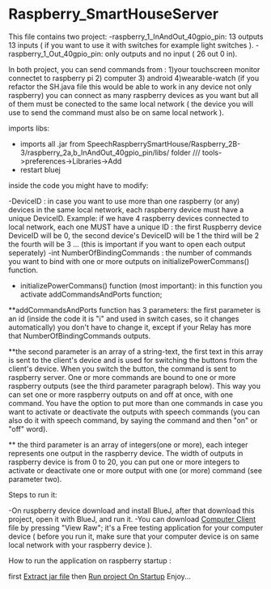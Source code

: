# Raspberry_SmartHouseServer


This file contains two project:
-raspberry_1_InAndOut_40gpio_pin: 13 outputs 13 inputs ( if you want to use it with switches for example light switches ). -raspberry_1_Out_40gpio_pin: only outputs and no input ( 26 out 0 in).

In both project, you can send commands from : 
1)your touchscreen monitor connectet to raspberry pi
2) computer
3) android
4)wearable-watch
(if you refactor the SH.java file this would be able to work in any device not only raspberry) you can connect as many raspberry devices as you want but all of them must be conected to the same local network ( the device you will use to send the command must also be on same local network ).


imports libs:

- imports all .jar from SpeechRaspberrySmartHouse/Raspberry_2B-3/raspberry_2a,b_InAndOut_40gpio_pin/libs/
 folder /// tools->preferences->Libraries->Add
- restart bluej

inside the code you might have to modify:


-DeviceID : in case you want to use more than one raspberry (or any) devices in the same local network, each raspberry device must have a unique DeviceID. 
Example: if we have 4 raspberry devices connected to local network, each one MUST have a unique ID :
         the first Ruspberry device DeviceID will be 0, the second device's DeviceID will be 1
         the third will be 2 the fourth will be 3 ...    (this is important if you want to open each output seperately)
-int NumberOfBindingCommands : the number of commands you want to bind with one or more outputs on initializePowerCommans() function.
- initializePowerCommans() function (most important): in this function you activate addCommandsAndPorts function;

**addCommandsAndPorts function has 3 parameters: 
the first parameter is an id (inside the code it is "i" and used in switch cases, so it changes automatically) you don't have to change it, except if your Relay has more that NumberOfBindingCommands outputs.

**the second parameter is an array of a string-text, the first text in this array is sent to the client's device and is used for switching the buttons from the client's device. When you switch the button, the command is sent to raspberry server. One or more commands are bound to one or more raspberry outputs (see the third parameter paragraph below). This way you can set one or more raspberry outputs on and off at once, with one command. You have the option to put more than one commands in case you want to activate or deactivate the outputs with speech commands (you can also do it with speech command, by saying the command and then "on" or "off" word).

** the third parameter is an array of integers(one  or more), each integer represents one output in the raspberry device. The width of outputs in raspberry device is from 0 to 20, you can put one or more integers to activate or deactivate one or more output with one (or more) command (see parameter two).

Steps to run it:

-On ruspberry device download and install BlueJ, after that download this project, open it with BlueJ, and run it.
-You can download [Computer Client](https://github.com/tsoglani/Java_SmartHouseClient/blob/master/SmartHouseClient/dist/SmartHouseClient.jar) file by pressing "View Raw"; it's a Free testing application for your computer device ( before you run it, make sure that your computer device is on same local network with your raspberry device ).


How to run the application on raspberry startup :

first [Extract jar file](https://github.com/tsoglani/SpeechRaspberrySmartHouse/blob/master/Raspberry_1_Version/extract%20jar%20file)
then [Run project On Startup](https://github.com/tsoglani/SpeechRaspberrySmartHouse/blob/master/Raspberry_1_Version/RunOnStartup.txt)
Enjoy...

